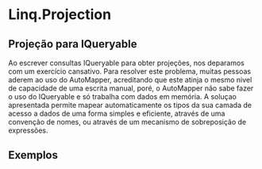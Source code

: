 # Linq.Projection

## Projeção para IQueryable

Ao escrever consultas IQueryable para obter projeções, nos deparamos com um exercício cansativo. Para resolver este problema, muitas pessoas aderem ao uso do AutoMapper, acreditando que este atinja o mesmo nivel de capacidade de uma escrita manual, poré, o AutoMapper não sabe fazer o uso do IQueryable e só trabalha com dados em memória. A soluçao apresentada permite mapear automaticamente os tipos da sua camada de acesso a dados de uma forma simples e eficiente, através de uma convenção de nomes, ou através de um mecanismo de sobreposição de expressões.

## Exemplos
